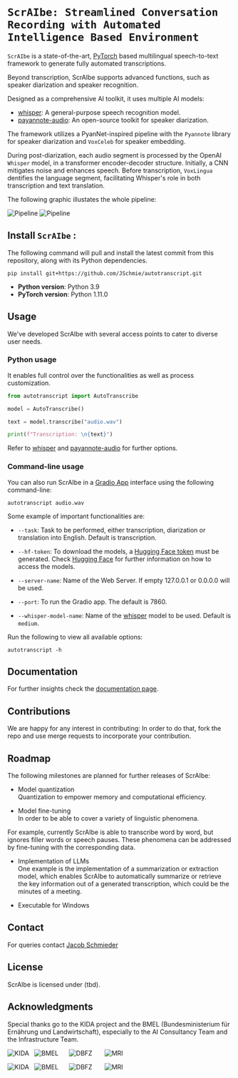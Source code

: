 
# `ScrAIbe: Streamlined Conversation Recording with Automated Intelligence Based Environment`

`ScrAIbe` is a state-of-the-art,  [PyTorch](https://pytorch.org/) based multilingual speech-to-text framework to generate fully automated transcriptions. 

Beyond transcription, ScrAIbe supports advanced functions, such as speaker diarization and speaker recognition.

Designed as a comprehensive AI toolkit, it uses multiple AI models:

- [whisper](https://github.com/openai/whisper): A general-purpose speech recognition model.
- [payannote-audio](https://github.com/pyannote/pyannote-audio): An open-source toolkit for speaker diarization.

The framework utilizes a PyanNet-inspired pipeline with the `Pyannote` library for speaker diarization and `VoxCeleb` for speaker embedding.

During post-diarization, each audio segment is processed by the OpenAI `Whisper` model, in a transformer encoder-decoder structure. Initially, a CNN mitigates noise and enhances speech. Before transcription, `VoxLingua` dentifies the language segment, facilitating Whisper's role in both transcription and text translation.

The following graphic illustates the whole pipeline:

![Pipeline](pipeline.png#gh-dark-mode-only) 
![Pipeline](pipeline_light.png#gh-light-mode-only) 

## Install `ScrAIbe` : 

The following command will pull and install the latest commit from this repository, along with its Python dependencies.

    pip install git+https://github.com/JSchmie/autotranscript.git

- **Python version**: Python 3.9
- **PyTorch version**: Python 1.11.0
  
## Usage 

We've developed ScrAIbe with several access points to cater to diverse user needs.

### Python usage

It enables full control over the functionalities as well as process customization.

```python
from autotranscript import AutoTranscribe

model = AutoTranscribe()

text = model.transcribe("audio.wav")

print(f"Transcription: \n{text}")

```

Refer to [whisper](https://github.com/openai/whisper) and [payannote-audio](https://github.com/pyannote/pyannote-audio) for further options.

### Command-line usage

You can also run ScrAIbe in a [Gradio App](https://github.com/gradio-app/gradio)  interface using the following command-line:

	autotranscript audio.wav

Some example of important functionalities are:

-  `--task`: Task to be performed, either transcription, diarization or translation into English. Default is transcription.
- `--hf-token`: To download the models, a [Hugging Face token](https://huggingface.co/docs/hub/security-tokens) must be generated. Check [Hugging Face](https://huggingface.co/docs/hub/models) for further information on how to access the models.
- `--server-name`: Name of the Web Server. If empty 127.0.0.1 or 0.0.0.0 will be used.
-  `--port`: To run the Gradio app. The default is 7860.

- `--whisper-model-name`: Name of the [whisper](https://github.com/openai/whisper) model to be used. Default is `medium`.


Run the following to view all available options:
		
	autotranscript -h

## Documentation 

For further insights check the [documentation page](https://cristinaortizcruz.github.io/Test/).

## Contributions

We are happy for any interest in contributing: In order to do that, fork the repo and use merge requests to incorporate your contribution.

## Roadmap

The following milestones are planned for further releases of ScrAIbe:

- Model quantization   
Quantization to empower memory and computational efficiency.

- Model fine-tuning  
In order to be able to cover a variety of linguistic phenomena.

For example, currently ScrAIbe is able to transcribe word by word, but ignores filler words or speech pauses. 
These phenomena can be addressed by fine-tuning with the corresponding data.

- Implementation of LLMs   
One example is the implementation of a summarization or extraction model, which enables ScrAIbe to automatically summarize or retrieve the key information out of a generated transcription, which could be the minutes of a meeting.

- Executable for Windows

## Contact

For queries contact [Jacob Schmieder](Jacob.Schmieder@dbfz.de)

## License 

<!-- licensing  missing? Apache 2.0 -->
ScrAIbe is licensed under (tbd).

## Acknowledgments

Special thanks go to the KIDA project and the BMEL (Bundesministerium für Ernährung und Landwirtschaft), especially to the AI Consultancy Team and the Infrastructure Team.

![KIDA](kida_dark.png#gh-dark-mode-only)    &nbsp;    ![BMEL](BMEL_dark.png#gh-dark-mode-only) &nbsp;&nbsp;&nbsp;&nbsp; ![DBFZ](DBFZ_dark.png#gh-dark-mode-only)   &nbsp;  &nbsp;&nbsp;&nbsp;    ![MRI](MRI.png#gh-dark-mode-only)   

![KIDA](kida.png#gh-light-mode-only)    &nbsp;    ![BMEL](BMEL.jpg#gh-light-mode-only) &nbsp;&nbsp;&nbsp;&nbsp; ![DBFZ](DBFZ.png#gh-light-mode-only)   &nbsp;  &nbsp;&nbsp;&nbsp;    ![MRI](MRI.png#gh-light-mode-only)  
